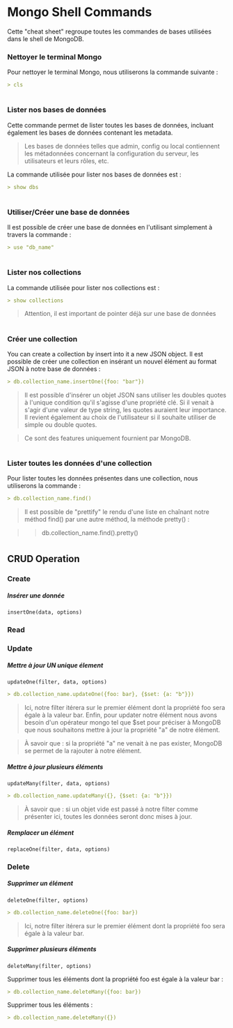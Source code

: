 # Mongo Shell Commands

Cette "cheat sheet" regroupe toutes les commandes de bases utilisées dans le shell de MongoDB.



### Nettoyer le terminal Mongo
Pour nettoyer le terminal Mongo, nous utiliserons la commande suivante :
```markdown
> cls
```
#


### Lister nos bases de données
Cette commande permet de lister toutes les bases de données, incluant également les bases de
données contenant les metadata.
> Les bases de données telles que admin, config ou local contiennent les métadonnées concernant
la configuration du serveur, les utilisateurs et leurs rôles, etc.

La commande utilisée pour lister nos bases de données est : 
```markdown
> show dbs
```
#


### Utiliser/Créer une base de données
Il est possible de créer une base de données en l'utilisant simplement à travers la commande :
```markdown
> use "db_name"
```
#


### Lister nos collections
La commande utilisée pour lister nos collections est : 
```markdown
> show collections
```
> Attention, il est important de pointer déjà sur une base de données
#


### Créer une collection
You can create a collection by insert into it a new JSON object.
Il est possible de créer une collection en insérant un nouvel élément au format JSON à notre base de données :
```markdown
> db.collection_name.insertOne({foo: "bar"})
```
>Il est possible d'insérer un objet JSON sans utiliser les doubles quotes à l'unique condition
qu'il s'agisse d'une propriété clé.
Si il venait à s'agir d'une valeur de type string, les quotes auraient leur importance.
Il revient également au choix de l'utilisateur si il souhaite utiliser de simple ou double quotes.

> Ce sont des features uniquement fournient par MongoDB.
#


### Lister toutes les données d'une collection
Pour lister toutes les données présentes dans une collection, nous utiliserons la commande : 
```markdown
> db.collection_name.find()
```

> Il est possible de "prettify" le rendu d'une liste en chaînant notre méthod find() par une
autre méthod, la méthode pretty() : 

> > db.collection_name.find().pretty()
#



## CRUD Operation
### Create
##### Insérer une donnée
`insertOne(data, options)`

### Read

### Update

##### Mettre à jour _**UN**_ unique élement
`updateOne(filter, data, options)`

```markdown
> db.collection_name.updateOne({foo: bar}, {$set: {a: "b"}})
```
> Ici, notre filter itérera sur le premier élément dont la propriété foo sera égale à la valeur
bar. Enfin, pour updater notre élément nous avons besoin d'un opérateur mongo tel que $set
pour préciser à MongoDB que nous souhaitons mettre à jour la propriété "a" de notre élément.

> À savoir que : si la propriété "a" ne venait à ne pas exister, MongoDB se permet de la rajouter
à notre élément.
 
 
##### Mettre à jour plusieurs éléments
`updateMany(filter, data, options)`

```markdown
> db.collection_name.updateMany({}, {$set: {a: "b"}})
```
> À savoir que : si un objet vide est passé à notre filter comme présenter ici, toutes les
données seront donc mises à jour.

##### Remplacer un élément
`replaceOne(filter, data, options)`

### Delete
##### Supprimer un élément
`deleteOne(filter, options)`

```markdown
> db.collection_name.deleteOne({foo: bar})
```
> Ici, notre filter itérera sur le premier élément dont la propriété foo sera égale à la valeur
bar.

##### Supprimer plusieurs éléments
`deleteMany(filter, options)`

Supprimer tous les éléments dont la propriété foo est égale à la valeur bar :
```markdown
> db.collection_name.deleteMany({foo: bar})
```
Supprimer tous les éléments :
```markdown
> db.collection_name.deleteMany({})
```
